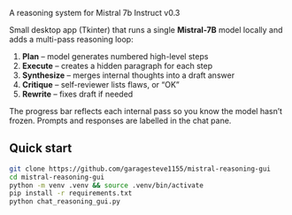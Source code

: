 A reasoning system for Mistral 7b Instruct v0.3

Small desktop app (Tkinter) that runs a single **Mistral-7B** model
locally and adds a multi-pass reasoning loop:

1. **Plan** – model generates numbered high-level steps  
2. **Execute** – creates a hidden paragraph for each step  
3. **Synthesize** – merges internal thoughts into a draft answer  
4. **Critique** – self-reviewer lists flaws, or “OK”  
5. **Rewrite** – fixes draft if needed

The progress bar reflects each internal pass so you know the model
hasn’t frozen.  Prompts and responses are labelled in the chat pane.

## Quick start
```bash
git clone https://github.com/garagesteve1155/mistral-reasoning-gui
cd mistral-reasoning-gui
python -m venv .venv && source .venv/bin/activate
pip install -r requirements.txt
python chat_reasoning_gui.py
